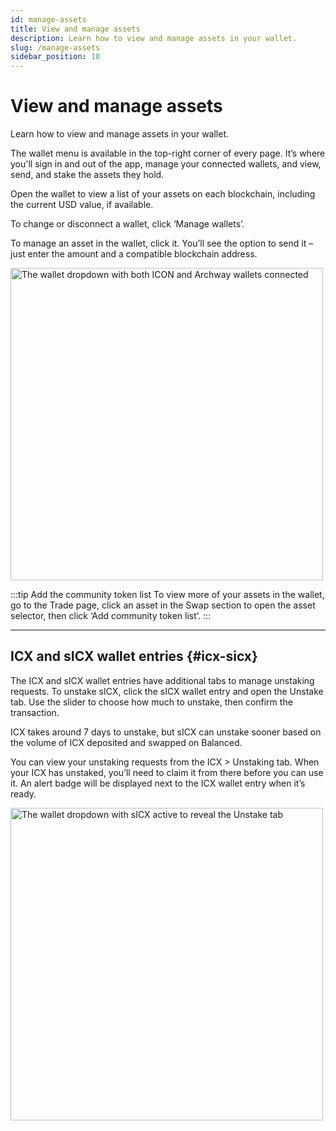 ```yaml
---
id: manage-assets
title: View and manage assets
description: Learn how to view and manage assets in your wallet.
slug: /manage-assets
sidebar_position: 10
---
```


# View and manage assets
Learn how to view and manage assets in your wallet.

The wallet menu is available in the top-right corner of every page. It’s where you'll sign in and out of the app, manage your connected wallets, and view, send, and stake the assets they hold.

<div className="row">
	<div className="col col--7">
Open the wallet to view a list of your assets on each blockchain, including the current USD value, if available.

To change or disconnect a wallet, click ‘Manage wallets’.

To manage an asset in the wallet, click it. You’ll see the option to send it – just enter the amount and a compatible blockchain address.
</div>
<div className="col col--5">
	<img src="/img/multi-chain-wallet.png" alt="The wallet dropdown with both ICON and Archway wallets connected" width="500px" /> 
</div>
</div>

:::tip Add the community token list
To view more of your assets in the wallet, go to the Trade page, click an asset in the Swap section to open the asset selector, then click ‘Add community token list’.
:::

---

## ICX and sICX wallet entries {#icx-sicx}
The ICX and sICX wallet entries have additional tabs to manage unstaking requests. To unstake sICX, click the sICX wallet entry and open the Unstake tab. Use the slider to choose how much to unstake, then confirm the transaction.

<div className="row">
	<div className="col col--6">
ICX takes around 7 days to unstake, but sICX can unstake sooner based on the volume of ICX deposited and swapped on Balanced.

You can view your unstaking requests from the ICX > Unstaking tab. When your ICX has unstaked, you’ll need to claim it from there before you can use it. An alert badge will be displayed next to the ICX wallet entry when it’s ready.
</div>
<div className="col col--6">
	<img src="/img/unstake.png" alt="The wallet dropdown with sICX active to reveal the Unstake tab" width="500px" /> 
</div>
</div>

